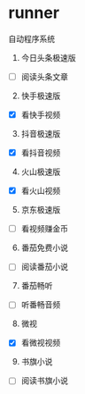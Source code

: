 # runner
自动程序系统

1. 今日头条极速版

- [ ] 阅读头条文章

2. 快手极速版

- [x] 看快手视频

3. 抖音极速版

- [x] 看抖音视频

4. 火山极速版

- [x] 看火山视频

5. 京东极速版

- [ ] 看视频赚金币

6. 番茄免费小说

- [ ] 阅读番茄小说

7. 番茄畅听

- [ ] 听番畅音频

8. 微视

- [x] 看微视视频

9. 书旗小说

- [ ] 阅读书旗小说




